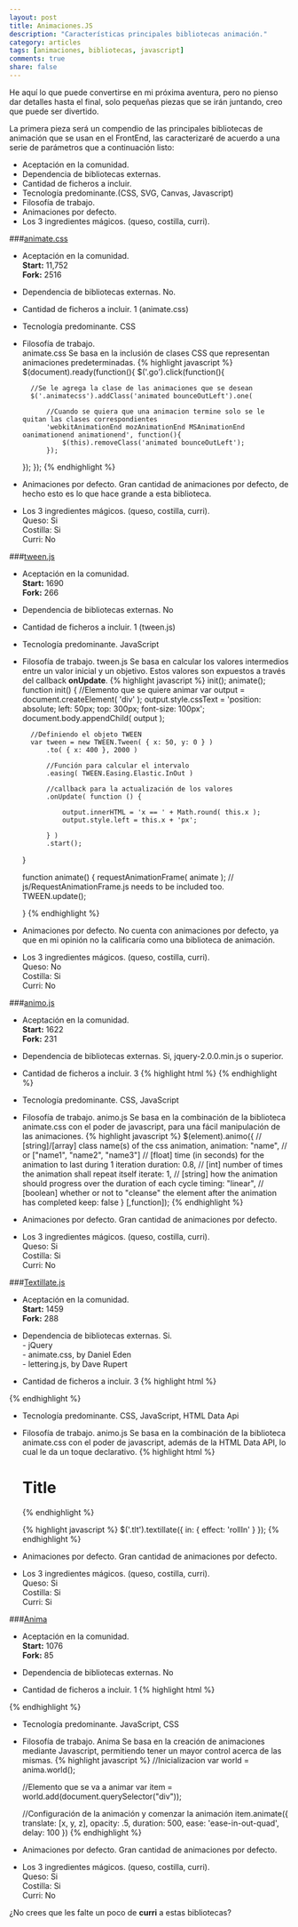 ```yaml
---
layout: post
title: Animaciones.JS
description: "Características principales bibliotecas animación."
category: articles
tags: [animaciones, bibliotecas, javascript]
comments: true
share: false
---
```


He aquí lo que puede convertirse en mi próxima aventura, pero no pienso dar detalles hasta el final, solo pequeñas piezas que se irán juntando, creo que puede ser divertido.

La primera pieza será un compendio de las principales bibliotecas de animación que se usan en el FrontEnd, las caracterizaré de acuerdo a una serie de parámetros que a continuación listo:

- Aceptación en la comunidad.
- Dependencia de bibliotecas externas.
- Cantidad de ficheros a incluir.
- Tecnología predominante.(CSS, SVG, Canvas, Javascript)
- Filosofía de trabajo.
- Animaciones por defecto.
- Los 3 ingredientes mágicos. (queso, costilla, curri).

###[animate.css](http://jster.net/library/animate-css)

- Aceptación en la comunidad.  
	**Start:** 11,752  
	**Fork:**  2516  

- Dependencia de bibliotecas externas.
	No.

- Cantidad de ficheros a incluir.
	1 (animate.css)

- Tecnología predominante.
	CSS

- Filosofía de trabajo.  
	animate.css Se basa en la inclusión de clases CSS que representan animaciones predeterminadas.
{% highlight javascript %}
$(document).ready(function(){
	$('.go').click(function(){

		//Se le agrega la clase de las animaciones que se desean
		$('.animatecss').addClass('animated bounceOutLeft').one(

			//Cuando se quiera que una animacion termine solo se le quitan las clases correspondientes
			'webkitAnimationEnd mozAnimationEnd MSAnimationEnd oanimationend animationend', function(){
				$(this).removeClass('animated bounceOutLeft');
		    });

	});
});
{% endhighlight %} 

- Animaciones por defecto.
	Gran cantidad de animaciones por defecto, de hecho esto es lo que hace grande a esta biblioteca.

- Los 3 ingredientes mágicos. (queso, costilla, curri).  
	Queso: Si  
	Costilla: Si  
	Curri: No  

###[tween.js](http://jster.net/library/tween-js)

- Aceptación en la comunidad.  
	**Start:** 1690  
	**Fork:**  266  

- Dependencia de bibliotecas externas.
	No

- Cantidad de ficheros a incluir.
	1 (tween.js)

- Tecnología predominante.
	JavaScript

- Filosofía de trabajo.
	tween.js Se basa en calcular los valores intermedios entre un valor inicial y un objetivo.
	Estos valores son expuestos a través del callback **onUpdate**.
	{% highlight javascript %}
    init();
    animate();
    function init() {
		//Elemento que se quiere animar
        var output = document.createElement( 'div' );
        output.style.cssText = 'position: absolute; left: 50px; top: 300px; font-size: 100px';
        document.body.appendChild( output );
		
		//Definiendo el objeto TWEEN
        var tween = new TWEEN.Tween( { x: 50, y: 0 } )
            .to( { x: 400 }, 2000 )

            //Función para calcular el intervalo
            .easing( TWEEN.Easing.Elastic.InOut )

            //callback para la actualización de los valores
            .onUpdate( function () {

                output.innerHTML = 'x == ' + Math.round( this.x );
                output.style.left = this.x + 'px';

            } )
            .start();

    }

    function animate() {
        requestAnimationFrame( animate ); // js/RequestAnimationFrame.js needs to be included too.
        TWEEN.update();

    }
	{% endhighlight %} 

- Animaciones por defecto.
	No cuenta con animaciones por defecto, ya que en mi opinión no la calificaría como una biblioteca de animación.

- Los 3 ingredientes mágicos. (queso, costilla, curri).  
	Queso: No  
	Costilla: Si  
	Curri: No

###[animo.js](http://jster.net/library/animo-js)

- Aceptación en la comunidad.  
	**Start:** 1622  
	**Fork:**  231  

- Dependencia de bibliotecas externas.
	Si, jquery-2.0.0.min.js o superior.

- Cantidad de ficheros a incluir.
	3
	{% highlight html %}
		<link href="animate+animo.css" rel="stylesheet" type="text/css">
		<script src="https://code.jquery.com/jquery-2.0.3.min.js" type="text/javascript"></script>
		<script src="animo.js" type="text/javascript"></script>
	{% endhighlight %} 

- Tecnología predominante.
	CSS, JavaScript

- Filosofía de trabajo.
	animo.js Se basa en la combinación de la biblioteca animate.css con el poder de javascript, para una fácil manipulación de las animaciones.
	{% highlight javascript %}
	$(element).animo({
		// [string]/[array] class name(s) of the css animation,
		animation: "name", // or ["name1", "name2", "name3"]
		// [float] time (in seconds) for the animation to last during 1 iteration
		duration: 0.8,
		// [int] number of times the animation shall repeat itself
		iterate: 1,
		// [string] how the animation should progress over the duration of each cycle
		timing: "linear",
		// [boolean] whether or not to "cleanse" the element after the animation has completed
		keep: false
	} [,function]);
	{% endhighlight %} 

- Animaciones por defecto.
	Gran cantidad de animaciones por defecto.

- Los 3 ingredientes mágicos. (queso, costilla, curri).  
	Queso: Si  
	Costilla: Si  
	Curri: No  

###[Textillate.js](http://jster.net/library/textillate)

- Aceptación en la comunidad.  
	**Start:** 1459  
	**Fork:**  288  

- Dependencia de bibliotecas externas.
	Si.  
		- jQuery  
		- animate.css, by Daniel Eden  
		- lettering.js, by Dave Rupert  

- Cantidad de ficheros a incluir.
	3
{% highlight html %}
<link href="assets/animate.css" rel="stylesheet">
<script src="https://ajax.googleapis.com/ajax/libs/jquery/1.9.0/jquery.min.js"></script>
<script src="jquery.textillate.js"></script>
{% endhighlight %} 

- Tecnología predominante.
	CSS, JavaScript, HTML Data Api

- Filosofía de trabajo.
	animo.js Se basa en la combinación de la biblioteca animate.css con el poder de javascript, además de la HTML Data API, lo cual le da un toque declarativo.
	{% highlight html %}
	<h1 class="tlt" data-in-effect="rollIn">Title</h1>
	{% endhighlight %}

	{% highlight javascript %}
	$('.tlt').textillate({ in: { effect: 'rollIn' } });
	{% endhighlight %} 

- Animaciones por defecto.
	Gran cantidad de animaciones por defecto.

- Los 3 ingredientes mágicos. (queso, costilla, curri).  
	Queso: Si  
	Costilla: Si  
	Curri: Si  

###[Anima](http://jster.net/library/anima)

- Aceptación en la comunidad.  
	**Start:** 1076  
	**Fork:**  85  

- Dependencia de bibliotecas externas.
	No 

- Cantidad de ficheros a incluir.
	1
{% highlight html %}
<script src="https://rawgithub.com/lvivski/anima/master/anima.min.js"></script>
{% endhighlight %} 

- Tecnología predominante.
	JavaScript, CSS

- Filosofía de trabajo.
	Anima Se basa en la creación de animaciones mediante Javascript, permitiendo tener un mayor control acerca de las mismas.
	{% highlight javascript %}
	//Inicializacion
	var world = anima.world();
	
	//Elemento que se va a animar
	var item = world.add(document.querySelector("div"));

	//Configuración de la animación y comenzar la animación
	item.animate({
	  translate: [x, y, z],
	  opacity: .5,
	  duration: 500,
	  ease: 'ease-in-out-quad',
	  delay: 100
	})
	{% endhighlight %} 

- Animaciones por defecto.
	Gran cantidad de animaciones por defecto.

- Los 3 ingredientes mágicos. (queso, costilla, curri).  
	Queso: Si  
	Costilla: Si  
	Curri: No  

¿No crees que les falte un poco de **curri** a estas bibliotecas?
